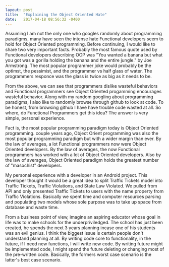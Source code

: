 ```yaml
---
layout: post
title:  "Explaining the Object Oriented Hate"
date:   2017-04-18 08:56:32 -0400
---
```


Assuming I am not the only one who googles randomly about programming paradigms, many have seen the intense hate Functional developers seem to hold for Object Oriented programming. Before continuing, I would like to share two very important facts. Probably the most famous quote used by Functional developers describing OOP was "You wanted a banana but what you got was a gorilla holding the banana and the entire jungle." by Joe Armstrong. The most popular programmer joke would probably be the optimst, the pessimist, and the programmer vs half glass of water. The programmers responce was the glass is twice as big as it needs to be. 

From the above, we can see that programmers dislike wasteful behaviors and Functional programmers see Object Oriented progamming encourages wasteful behavior. Along with my random googling about programming paradigms, I also like to randomly browse through github to look at code. To be honest, from browsing github I have have trouble code wasted at all. So where, do Functional Programmers get this idea? The answer is very simple, personal experience. 

Fact is, the most popular programming paradigm today is Object Oriented programming. couple years ago, Object Orient programming was also the most popular programming paradigm but with a wider margin than ever. By the law of averages, a lot Functional programmers now were Object Oriented developers. By the law of averages, the now Functional programmers has worked with a lot of Object Oriented developers. Also by the law of averages, Object Oriented paradigm holds the greatest number of "masochist" developers. 

My personal experience with a developer in an Android project. This developer thought it would be a great idea to split Traffic Tickets model into Traffic Tickets, Traffic Violations, and State Law Violated. We pulled from API and only presented Traffic Tickets to users with the name property from Traffic Violations. Basically we spent time and computer resources parsing and populating two models whose sole purpose was to take up space from database and waste time. 

From a business point of view, imagine an aspiring educator whose goal in life was to make schools for the underpriviledged. The school has just been created, he spends the next 3 years planning incase one of his students was an evil genius. I think the biggest issue is certain people don't understand planning at all. By writing code core to functionality, in the future, if I need new functions, I will write new code. By writing future might be implemented code, I might spend the future deleting or changing most of the pre-written code. Basically, the formers worst case scenario is the latter's best case scenario.
